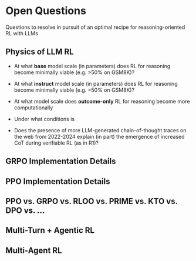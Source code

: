 # Open Questions

Questions to resolve in pursuit of an optimal recipe for reasoning-oriented RL with LLMs

## Physics of LLM RL

- At what **base**  model scale (in parameters) does RL for reasoning become minimally viable (e.g. >50% on GSM8K)?
- At what **instruct**  model scale (in parameters) does RL for reasoning become minimally viable (e.g. >50% on GSM8K)?
- At what model scale does **outcome-only** RL for reasoning become more computationally 
- Under what conditions is

- Does the presence of more LLM-generated chain-of-thought traces on the web from 2022-2024 explain (in part) the emergence of increased CoT during verifiable RL (as in R1)?


## GRPO Implementation Details

## PPO Implementation Details

## PPO vs. GRPO vs. RLOO vs. PRIME vs. KTO vs. DPO vs. ... 

## Multi-Turn + Agentic RL

## Multi-Agent RL


